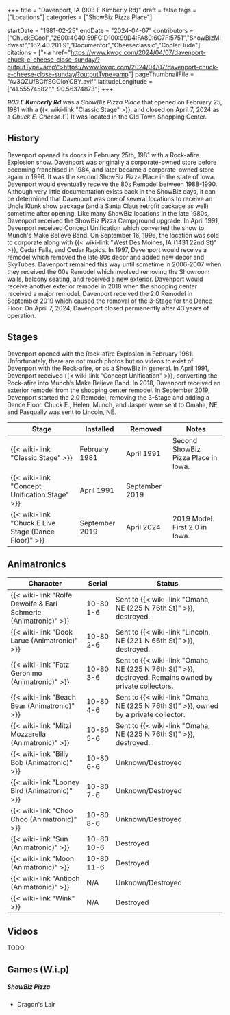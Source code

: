 +++
title = "Davenport, IA (903 E Kimberly Rd)"
draft = false
tags = ["Locations"]
categories = ["ShowBiz Pizza Place"]


startDate = "1981-02-25"
endDate = "2024-04-07"
contributors = ["ChuckECool","2600:4040:59FC:D100:99D4:FA80:6C7F:5751","ShowBizMidwest","162.40.201.9","Documentor","Cheeseclassic","CoolerDude"]
citations = ["<a href=\"https://www.kwqc.com/2024/04/07/davenport-chuck-e-cheese-close-sunday/?outputType=amp\">https://www.kwqc.com/2024/04/07/davenport-chuck-e-cheese-close-sunday/?outputType=amp</a>"]
pageThumbnailFile = "Av3QZUfBGffSGOloYCBY.avif"
latitudeLongitude = ["41.55574582","-90.56374873"]
+++

***903 E Kimberly Rd*** was a *ShowBiz Pizza Place* that opened on February 25, 1981 with a {{< wiki-link "Classic Stage" >}}, and closed on April 7, 2024 as a *Chuck E. Cheese*.(1) It was located in the Old Town Shopping Center.

## History

Davenport opened its doors in February 25th, 1981 with a Rock-afire Explosion show. Davenport was originally a corporate-owned store before becoming franchised in 1984, and later became a corporate-owned store again in 1996. It was the second ShowBiz Pizza Place in the state of Iowa. Davenport would eventually receive the 80s Remodel between 1988-1990. Although very little documentation exists back in the ShowBiz days, it can be determined that Davenport was one of several locations to receive an Uncle Klunk show package (and a Santa Claus retrofit package as well) sometime after opening. Like many ShowBiz locations in the late 1980s, Davenport received the ShowBiz Pizza Campground upgrade. In April 1991, Davenport received Concept Unification which converted the show to Munch's Make Believe Band. On September 16, 1996, the location was sold to corporate along with {{< wiki-link "West Des Moines, IA (1431 22nd St)" >}}, Cedar Falls, and Cedar Rapids. In 1997, Davenport would receive a remodel which removed the late 80s decor and added new decor and SkyTubes. Davenport remained this way until sometime in 2006-2007 when they received the 00s Remodel which involved removing the Showroom walls, balcony seating, and received a new exterior. Davenport would receive another exterior remodel in 2018 when the shopping center received a major remodel. Davenport received the 2.0 Remodel in September 2019 which caused the removal of the 3-Stage for the Dance Floor. On April 7, 2024, Davenport closed permanently after 43 years of operation.

## Stages

Davenport opened with the Rock-afire Explosion in February 1981. Unfortunately, there are not much photos but no videos to exist of Davenport with the Rock-afire, or as a ShowBiz in general. In April 1991, Davenport received {{< wiki-link "Concept Unification" >}}, converting the Rock-afire into Munch’s Make Believe Band. In 2018, Davenport received an exterior remodel from the shopping center remodel. In September 2019, Davenport started the 2.0 Remodel, removing the 3-Stage and adding a Dance Floor. Chuck E., Helen, Munch, and Jasper were sent to Omaha, NE, and Pasqually was sent to Lincoln, NE.

| Stage                                                      | Installed      | Removed        | Notes                               |
|------------------------------------------------------------|----------------|----------------|-------------------------------------|
| {{< wiki-link "Classic Stage" >}}                    | February 1981  | April 1991     | Second ShowBiz Pizza Place in Iowa. |
| {{< wiki-link "Concept Unification Stage" >}}        | April 1991     | September 2019 |                                     |
| {{< wiki-link "Chuck E Live Stage (Dance Floor)" >}} | September 2019 | April 2024     | 2019 Model. First 2.0 in Iowa.      |

## Animatronics

| Character                                                                 | Serial     | Status                                                                                                       |
|---------------------------------------------------------------------------|------------|--------------------------------------------------------------------------------------------------------------|
| {{< wiki-link "Rolfe Dewolfe &amp; Earl Schmerle (Animatronic)" >}} | 10-80 1-6  | Sent to {{< wiki-link "Omaha, NE (225 N 76th St)" >}}, destroyed.                                      |
| {{< wiki-link "Dook Larue (Animatronic)" >}}                        | 10-80 2-6  | Sent to {{< wiki-link "Lincoln, NE (221 N 66th St)" >}}, destroyed.                                    |
| {{< wiki-link "Fatz Geronimo (Animatronic)" >}}                     | 10-80 3-6  | Sent to {{< wiki-link "Omaha, NE (225 N 76th St)" >}}, destroyed. Remains owned by private collectors. |
| {{< wiki-link "Beach Bear (Animatronic)" >}}                        | 10-80 4-6  | Sent to {{< wiki-link "Omaha, NE (225 N 76th St)" >}}, owned by a private collector.                   |
| {{< wiki-link "Mitzi Mozzarella (Animatronic)" >}}                  | 10-80 5-6  | Sent to {{< wiki-link "Omaha, NE (225 N 76th St)" >}}, destroyed.                                      |
| {{< wiki-link "Billy Bob (Animatronic)" >}}                         | 10-80 6-6  | Unknown/Destroyed                                                                                            |
| {{< wiki-link "Looney Bird (Animatronic)" >}}                       | 10-80 7-6  | Unknown/Destroyed                                                                                            |
| {{< wiki-link "Choo Choo (Animatronic)" >}}                         | 10-80 8-6  | Unknown/Destroyed                                                                                            |
| {{< wiki-link "Sun (Animatronic)" >}}                               | 10-80 10-6 | Destroyed                                                                                                    |
| {{< wiki-link "Moon (Animatronic)" >}}                              | 10-80 11-6 | Destroyed                                                                                                    |
| {{< wiki-link "Antioch (Animatronic)" >}}                           | N/A        | Unknown/Destroyed                                                                                            |
| {{< wiki-link "Wink" >}}                                            | N/A        | Destroyed                                                                                                    |

## Videos

TODO

## Games (W.i.p)

##### ShowBiz Pizza

- Dragon's Lair